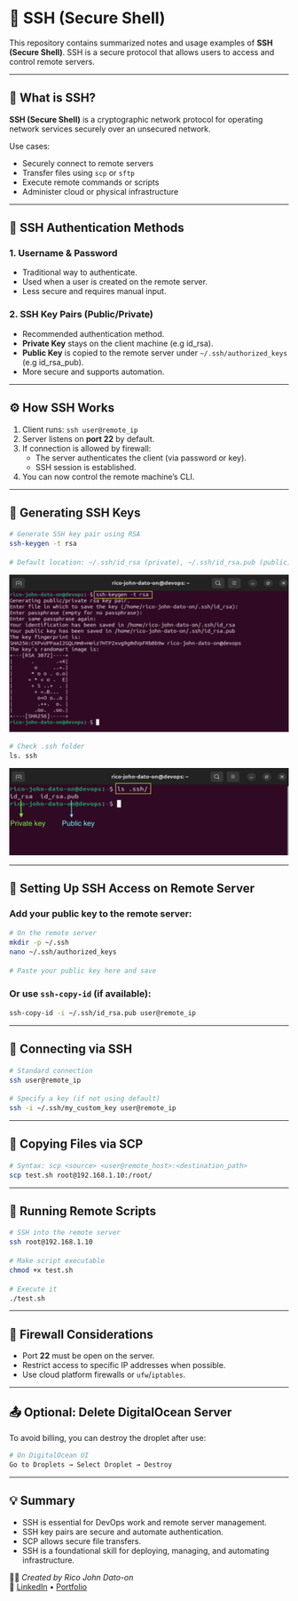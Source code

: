 # 🔐 SSH (Secure Shell)

This repository contains summarized notes and usage examples of **SSH (Secure Shell)**. SSH is a secure protocol that allows users to access and control remote servers.

---

## 📘 What is SSH?

**SSH (Secure Shell)** is a cryptographic network protocol for operating network services securely over an unsecured network.

Use cases:

- Securely connect to remote servers
- Transfer files using `scp` or `sftp`
- Execute remote commands or scripts
- Administer cloud or physical infrastructure

---

## 🔑 SSH Authentication Methods

### 1. **Username & Password**

- Traditional way to authenticate.
- Used when a user is created on the remote server.
- Less secure and requires manual input.

### 2. **SSH Key Pairs (Public/Private)**

- Recommended authentication method.
- **Private Key** stays on the client machine (e.g id_rsa).
- **Public Key** is copied to the remote server under `~/.ssh/authorized_keys` (e.g id_rsa_pub).
- More secure and supports automation.

---

## ⚙️ How SSH Works

1. Client runs: `ssh user@remote_ip`
2. Server listens on **port 22** by default.
3. If connection is allowed by firewall:
   - The server authenticates the client (via password or key).
   - SSH session is established.
4. You can now control the remote machine’s CLI.

---

## 🔐 Generating SSH Keys

```bash
# Generate SSH key pair using RSA
ssh-keygen -t rsa

# Default location: ~/.ssh/id_rsa (private), ~/.ssh/id_rsa.pub (public)
```

![SSH Image](Images/ssh.png)

```bash
# Check .ssh folder
ls. ssh
```

![SSH Image1](Images/ssh1.png)

---

## 📁 Setting Up SSH Access on Remote Server

### Add your public key to the remote server:

```bash
# On the remote server
mkdir -p ~/.ssh
nano ~/.ssh/authorized_keys

# Paste your public key here and save
```

### Or use `ssh-copy-id` (if available):

```bash
ssh-copy-id -i ~/.ssh/id_rsa.pub user@remote_ip
```

---

## 🔗 Connecting via SSH

```bash
# Standard connection
ssh user@remote_ip

# Specify a key (if not using default)
ssh -i ~/.ssh/my_custom_key user@remote_ip
```

---

## 📂 Copying Files via SCP

```bash
# Syntax: scp <source> <user@remote_host>:<destination_path>
scp test.sh root@192.168.1.10:/root/
```

---

## 🚀 Running Remote Scripts

```bash
# SSH into the remote server
ssh root@192.168.1.10

# Make script executable
chmod +x test.sh

# Execute it
./test.sh
```

---

## 🧱 Firewall Considerations

- Port **22** must be open on the server.
- Restrict access to specific IP addresses when possible.
- Use cloud platform firewalls or `ufw`/`iptables`.

---

## 📤 Optional: Delete DigitalOcean Server

To avoid billing, you can destroy the droplet after use:

```bash
# On DigitalOcean UI
Go to Droplets → Select Droplet → Destroy
```

---

## 💡 Summary

- SSH is essential for DevOps work and remote server management.
- SSH key pairs are secure and automate authentication.
- SCP allows secure file transfers.
- SSH is a foundational skill for deploying, managing, and automating infrastructure.

🧑‍💻 _Created by Rico John Dato-on_  
🔗 [LinkedIn](https://www.linkedin.com/in/rico-john-dato-on) • [Portfolio](https://ricodatoon.netlify.app)
